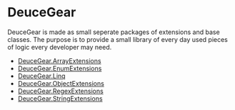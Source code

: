 # DeuceGear

DeuceGear is made as small seperate packages of extensions and base classes.
The purpose is to provide a small library of every day used pieces of logic every developer may need.

- [DeuceGear.ArrayExtensions](DeuceGear.ArrayExtensions/readme.md)
- [DeuceGear.EnumExtensions](DeuceGear.EnumExtensions/readme.md)
- [DeuceGear.Linq](DeuceGear.Linq/readme.md)
- [DeuceGear.ObjectExtensions](DeuceGear.ObjectExtensions/readme.md)
- [DeuceGear.RegexExtensions](DeuceGear.RegexExtensions/readme.md)
- [DeuceGear.StringExtensions](DeuceGear.StringExtensions/readme.md)